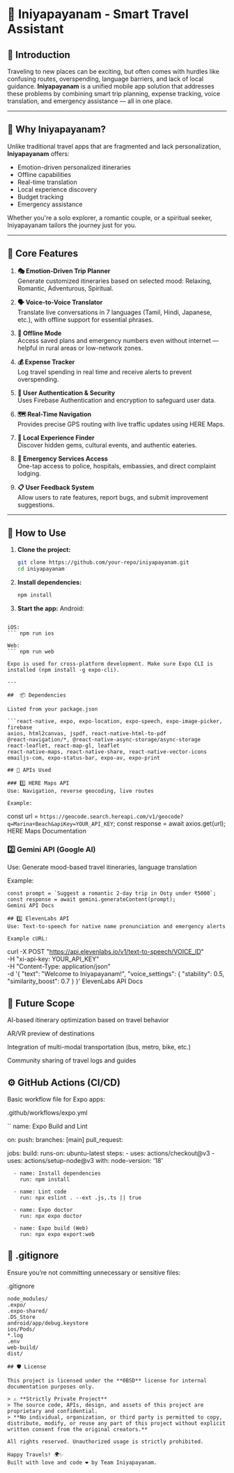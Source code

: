 # 🧭 Iniyapayanam - Smart Travel Assistant

## 🌟 Introduction

Traveling to new places can be exciting, but often comes with hurdles like confusing routes, overspending, language barriers, and lack of local guidance. **Iniyapayanam** is a unified mobile app solution that addresses these problems by combining smart trip planning, expense tracking, voice translation, and emergency assistance — all in one place.

---

## 🚀 Why Iniyapayanam?

Unlike traditional travel apps that are fragmented and lack personalization, **Iniyapayanam** offers:
- Emotion-driven personalized itineraries
- Offline capabilities
- Real-time translation
- Local experience discovery
- Budget tracking
- Emergency assistance

Whether you're a solo explorer, a romantic couple, or a spiritual seeker, Iniyapayanam tailors the journey just for you.

---

## 🔑 Core Features

1. **🎭 Emotion-Driven Trip Planner**  
   Generate customized itineraries based on selected mood: Relaxing, Romantic, Adventurous, Spiritual.

2. **🗣️ Voice-to-Voice Translator**  
   Translate live conversations in 7 languages (Tamil, Hindi, Japanese, etc.), with offline support for essential phrases.

3. **📡 Offline Mode**  
   Access saved plans and emergency numbers even without internet — helpful in rural areas or low-network zones.

4. **💰 Expense Tracker**  
   Log travel spending in real time and receive alerts to prevent overspending.

5. **🔐 User Authentication & Security**  
   Uses Firebase Authentication and encryption to safeguard user data.

6. **🗺️ Real-Time Navigation**  
   Provides precise GPS routing with live traffic updates using HERE Maps.

7. **🍛 Local Experience Finder**  
   Discover hidden gems, cultural events, and authentic eateries.

8. **🚨 Emergency Services Access**  
   One-tap access to police, hospitals, embassies, and direct complaint lodging.

9. **📋 User Feedback System**  
   Allow users to rate features, report bugs, and submit improvement suggestions.

---

## 📱 How to Use

1. **Clone the project:**
   ```bash
   git clone https://github.com/your-repo/iniyapayanam.git
   cd iniyapayanam

2. **Install dependencies:**
   ```bash
   npm install
3. **Start the app:**
Android:
``` npm run android

iOS:
``` npm run ios

Web:
``` npm run web

Expo is used for cross-platform development. Make sure Expo CLI is installed (npm install -g expo-cli).

---

##  📦 Dependencies

Listed from your package.json

```react-native, expo, expo-location, expo-speech, expo-image-picker, firebase
axios, html2canvas, jspdf, react-native-html-to-pdf
@react-navigation/*, @react-native-async-storage/async-storage
react-leaflet, react-map-gl, leaflet
react-native-maps, react-native-share, react-native-vector-icons
emailjs-com, expo-status-bar, expo-av, expo-print

## 🧪 APIs Used

### 1️⃣ HERE Maps API
Use: Navigation, reverse geocoding, live routes

Example:

```
const url = `https://geocode.search.hereapi.com/v1/geocode?q=Marina+Beach&apiKey=YOUR_API_KEY`;
const response = await axios.get(url);
HERE Maps Documentation

### 2️⃣ Gemini API (Google AI)
Use: Generate mood-based travel itineraries, language translation

Example:

```
const prompt = `Suggest a romantic 2-day trip in Ooty under ₹5000`;
const response = await gemini.generateContent(prompt);
Gemini API Docs

## 3️⃣ ElevenLabs API
Use: Text-to-speech for native name pronunciation and emergency alerts

Example cURL:

```
curl -X POST "https://api.elevenlabs.io/v1/text-to-speech/VOICE_ID" \
-H "xi-api-key: YOUR_API_KEY" \
-H "Content-Type: application/json" \
-d '{
  "text": "Welcome to Iniyapayanam!",
  "voice_settings": { "stability": 0.5, "similarity_boost": 0.7 }
}'
ElevenLabs API Docs

## 🧠 Future Scope
AI-based itinerary optimization based on travel behavior

AR/VR preview of destinations

Integration of multi-modal transportation (bus, metro, bike, etc.)

Community sharing of travel logs and guides

## ⚙️ GitHub Actions (CI/CD)
Basic workflow file for Expo apps:

.github/workflows/expo.yml

``
name: Expo Build and Lint

on:
  push:
    branches: [main]
  pull_request:

jobs:
  build:
    runs-on: ubuntu-latest
    steps:
      - uses: actions/checkout@v3
      - uses: actions/setup-node@v3
        with:
          node-version: '18'

      - name: Install dependencies
        run: npm install

      - name: Lint code
        run: npx eslint . --ext .js,.ts || true

      - name: Expo doctor
        run: npx expo doctor

      - name: Expo build (Web)
        run: npx expo export:web
        
## 📄 .gitignore
Ensure you’re not committing unnecessary or sensitive files:

.gitignore

```
node_modules/
.expo/
.expo-shared/
.DS_Store
android/app/debug.keystore
ios/Pods/
*.log
.env
web-build/
dist/

## 🛡️ License

This project is licensed under the **0BSD** license for internal documentation purposes only.

> ⚠️ **Strictly Private Project**  
> The source code, APIs, design, and assets of this project are proprietary and confidential.  
> **No individual, organization, or third party is permitted to copy, distribute, modify, or reuse any part of this project without explicit written consent from the original creators.**

All rights reserved. Unauthorized usage is strictly prohibited.

Happy Travels! 🌍✨
Built with love and code ❤️ by Team Iniyapayanam.
